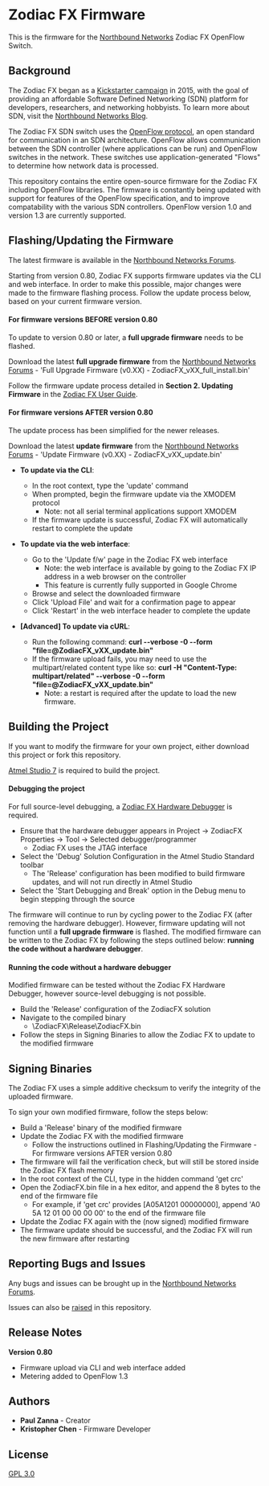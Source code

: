 # Zodiac FX Firmware

This is the firmware for the [Northbound Networks](https://northboundnetworks.com/) Zodiac FX OpenFlow Switch.

## Background

The Zodiac FX began as a [Kickstarter campaign](https://www.kickstarter.com/projects/northboundnetworks/zodiac-fx-the-worlds-smallest-openflow-sdn-switch) in 2015, with the goal of providing an affordable Software Defined Networking (SDN) platform for developers, researchers, and networking hobbyists. To learn more about SDN, visit the [Northbound Networks Blog](https://northboundnetworks.com/blogs/sdn).

The Zodiac FX SDN switch uses the [OpenFlow protocol](https://www.opennetworking.org/sdn-resources/openflow), an open standard for communication in an SDN architecture. OpenFlow allows communication between the SDN controller (where applications can be run) and OpenFlow switches in the network. These switches use application-generated "Flows" to determine how network data is processed.

This repository contains the entire open-source firmware for the Zodiac FX including OpenFlow libraries. The firmware is constantly being updated with support for features of the OpenFlow specification, and to improve compatability with the various SDN controllers. OpenFlow version 1.0 and version 1.3 are currently supported.

## Flashing/Updating the Firmware

The latest firmware is available in the [Northbound Networks Forums](http://forums.northboundnetworks.com/index.php?topic=52.0).

Starting from version 0.80, Zodiac FX supports firmware updates via the CLI and web interface. In order to make this possible, major changes were made to the firmware flashing process. Follow the update process below, based on your current firmware version.

#### For firmware versions BEFORE version 0.80

To update to version 0.80 or later, a **full upgrade firmware** needs to be flashed.

Download the latest **full upgrade firmware** from the [Northbound Networks Forums](http://forums.northboundnetworks.com/index.php?topic=52.0) - 'Full Upgrade Firmware (v0.XX) - ZodiacFX_vXX_full_install.bin'

Follow the firmware update process detailed in **Section 2. Updating Firmware** in the [Zodiac FX User Guide](http://forums.northboundnetworks.com/downloads/zodiac_fx/guides/ZodiacFX_UserGuide_0317.pdf).

#### For firmware versions AFTER version 0.80

The update process has been simplified for the newer releases.

Download the latest **update firmware** from the [Northbound Networks Forums](http://forums.northboundnetworks.com/index.php?topic=52.0) - 'Update Firmware (v0.XX) - ZodiacFX_vXX_update.bin'

* **To update via the CLI**:
	* In the root context, type the 'update' command
	* When prompted, begin the firmware update via the XMODEM protocol
		* Note: not all serial terminal applications support XMODEM
	* If the firmware update is successful, Zodiac FX will automatically restart to complete the update

* **To update via the web interface**:
	* Go to the 'Update f/w' page in the Zodiac FX web interface
		* Note: the web interface is available by going to the Zodiac FX IP address in a web browser on the controller
		* This feature is currently fully supported in Google Chrome
	* Browse and select the downloaded firmware
	* Click 'Upload File' and wait for a confirmation page to appear
	* Click 'Restart' in the web interface header to complete the update

* **[Advanced] To update via cURL**:
	* Run the following command: **curl --verbose -0 --form "file=@ZodiacFX_vXX_update.bin"**
	* If the firmware upload fails, you may need to use the multipart/related content type like so: **curl -H "Content-Type: multipart/related" --verbose -0 --form "file=@ZodiacFX_vXX_update.bin"**
		* Note: a restart is required after the update to load the new firmware.

## Building the Project

If you want to modify the firmware for your own project, either download this project or fork this repository.

[Atmel Studio 7](https://www.atmel.com/Microsite/atmel-studio/) is required to build the project.

#### Debugging the project

For full source-level debugging, a [Zodiac FX Hardware Debugger](https://northboundnetworks.com/products/zodiac-fx-hardware-debugger) is required.

* Ensure that the hardware debugger appears in Project -> ZodiacFX Properties -> Tool -> Selected debugger/programmer
	* Zodiac FX uses the JTAG interface
* Select the 'Debug' Solution Configuration in the Atmel Studio Standard toolbar
	* The 'Release' configuration has been modified to build firmware updates, and will not run directly in Atmel Studio
* Select the 'Start Debugging and Break' option in the Debug menu to begin stepping through the source

The firmware will continue to run by cycling power to the Zodiac FX (after removing the hardware debugger). However, firmware updating will not function until a **full upgrade firmware** is flashed. The modified firmware can be written to the Zodiac FX by following the steps outlined below: **running the code without a hardware debugger**.

#### Running the code without a hardware debugger

Modified firmware can be tested without the Zodiac FX Hardware Debugger, however source-level debugging is not possible.

* Build the 'Release' configuration of the ZodiacFX solution
* Navigate to the compiled binary
	* \ZodiacFX\Release\ZodiacFX.bin
* Follow the steps in Signing Binaries to allow the Zodiac FX to update to the modified firmware

## Signing Binaries

The Zodiac FX uses a simple additive checksum to verify the integrity of the uploaded firmware.

To sign your own modified firmware, follow the steps below:
* Build a 'Release' binary of the modified firmware
* Update the Zodiac FX with the modified firmware
	* Follow the instructions outlined in Flashing/Updating the Firmware - For firmware versions AFTER version 0.80
* The firmware will fail the verification check, but will still be stored inside the Zodiac FX flash memory
* In the root context of the CLI, type in the hidden command 'get crc'
* Open the ZodiacFX.bin file in a hex editor, and append the 8 bytes to the end of the firmware file
	* For example, if 'get crc' provides [A05A1201 00000000], append 'A0 5A 12 01 00 00 00 00' to the end of the firmware file
* Update the Zodiac FX again with the (now signed) modified firmware
* The firmware update should be successful, and the Zodiac FX will run the new firmware after restarting

## Reporting Bugs and Issues

Any bugs and issues can be brought up in the [Northbound Networks Forums](http://forums.northboundnetworks.com/index.php?board=3.0).

Issues can also be [raised](https://github.com/NorthboundNetworks/ZodiacFX/issues) in this repository.

## Release Notes

**Version 0.80**
* Firmware upload via CLI and web interface added
* Metering added to OpenFlow 1.3

## Authors

* **Paul Zanna** - Creator
* **Kristopher Chen** - Firmware Developer

## License

[GPL 3.0](LICENSE)
